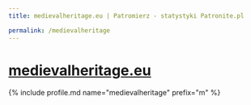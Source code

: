 ```yaml
---
title: medievalheritage.eu | Patromierz - statystyki Patronite.pl

permalink: /medievalheritage
---
```


# [medievalheritage.eu](https://patronite.pl/medievalheritage)

{% include profile.md name="medievalheritage" prefix="m" %}
